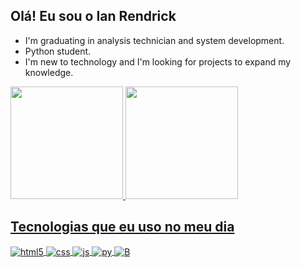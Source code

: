 ## Olá! Eu sou o Ian Rendrick


- I'm graduating in analysis technician and system development.
- Python student.
- I'm new to technology and I'm looking for projects to expand my knowledge.

<div>
  <a href="https://github.com/IanTth">
   <img height="180em" src="https://github-readme-stats.vercel.app/api?username=IanTth&show_icons=true&theme=tokyonight&include_all_commits-true&count_private=true"/>
    <img height="180em" src="https://github-readme-stats.vercel.app/api/top-langs/?username=IanTth&layout=compact&langs_count=16&theme=tokyonight"/>
     </div>

  
  ## Tecnologias que eu uso no meu dia

<div style="display: inline_block">
  <img align="center" alt="html5" src="https://img.shields.io/badge/HTML5-E34F26?style=for-the-badge&logo=html5&logoColor=white" />
  <img align="center" alt="css" src="https://img.shields.io/badge/CSS3-1572B6?style=for-the-badge&logo=css3&logoColor=white" />
  <img align="center" alt="js" src="https://img.shields.io/badge/JavaScript-F7DF1E?style=for-the-badge&logo=javascript&logoColor=black" />
  <img align="center" alt="py" src="https://img.shields.io/badge/Python-007ACC?style=for-the-badge&logo=typescript&logoColor=white" />
  <img align="center" alt="B" src="https://img.shields.io/badge/Bootstrap-007ACC?style=for-the-badge&logo=typescript&logoColor=purple" />
</div><br/>
